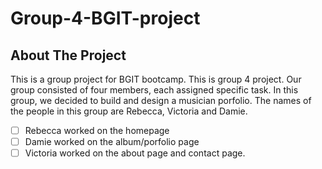 # Group-4-BGIT-project

## About The Project
This is a group project for BGIT bootcamp. This is group 4 project. Our group consisted of four members, each assigned specific task. In this group, we decided to build and design a musician porfolio. The names of the people in this group are Rebecca, Victoria and Damie. 

 - [ ] Rebecca worked on the homepage
 - [ ] Damie worked on the album/porfolio page
 - [ ] Victoria worked on the about page and contact page.